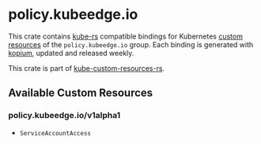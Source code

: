 <!--
SPDX-FileCopyrightText: The kube-custom-resources-rs Authors
SPDX-License-Identifier: 0BSD
 -->

# policy.kubeedge.io

This crate contains [kube-rs](https://kube.rs/) compatible bindings for Kubernetes [custom resources](https://kubernetes.io/docs/tasks/extend-kubernetes/custom-resources/custom-resource-definitions/) of the `policy.kubeedge.io` group. Each binding is generated with [kopium](https://github.com/kube-rs/kopium), updated and released weekly.

This crate is part of [kube-custom-resources-rs](https://github.com/metio/kube-custom-resources-rs).

## Available Custom Resources

### policy.kubeedge.io/v1alpha1
- `ServiceAccountAccess`

